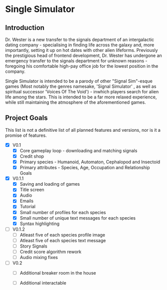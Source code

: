 # Single Simulator
## Introduction
Dr. Wester is a new transfer to the signals department of an intergalactic dating company - specialising in finding life across the galaxy and, more importantly, setting it up on hot dates with other alien lifeforms.
Previously the prestigious head of frontend development, Dr. Wester has undergone an emergency transfer to the signals department for unknown reasons - foregoing his comfortable high-pay office job for the lowest position in the company.

Single Simulator is intended to be a parody of other "Signal Sim"-esque games (Most notably the genres namesake, 'Signal Simulator' , as well as spiritual successor 'Voices Of The Void')  - inwhich players search for alien life among the stars.
This is intended to be a far more relaxed experience, while still maintaining the atmosphere of the aforementioned games. 
 
## Project Goals

This list is not a definitive list of all planned features and versions, nor is it a promise of features. 

- [x] V0.1
	- [x] Core gameplay loop - downloading and matching signals
	- [x] Credit shop
	- [x] Primary species - Humanoid, Automaton, Cephalopod and Insectoid
	- [x] Primary attributes - Species, Age, Occupation and Relationship Goals
- [x] V0.1.1
	- [x] Saving and loading of games
	- [x] Title screen
	- [x] Audio
	- [x] Emails
	- [x] Tutorial
	- [x] Small number of profiles for each species
	- [x] Small number of unique text messages for each species
	- [x] Syntax highlighting
- [ ] V0.1.2
	- [ ] Atleast five of each species profile image
	- [ ] Atleast five of each species text message
	- [ ] Story Signals
	- [ ] Credit score algorithm rework
	- [ ] Audio mixing fixes
- [ ] V0.2
	- [ ] Additional breaker room in the house
	- [ ] Additional interactable
	
 
